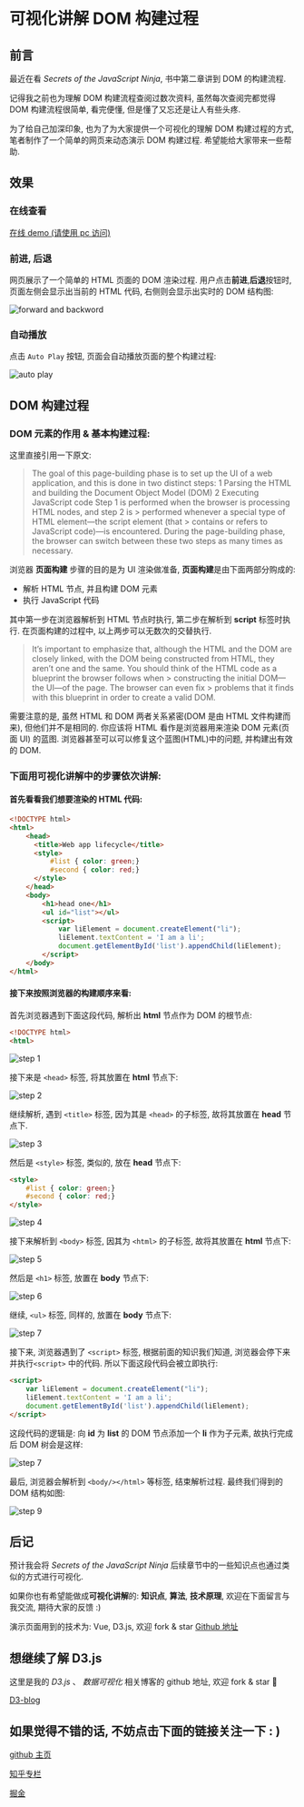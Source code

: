 # 可视化讲解 DOM 构建过程

## 前言

最近在看 _Secrets of the JavaScript Ninja_, 书中第二章讲到 DOM 的构建流程.

记得我之前也为理解 DOM 构建流程查阅过数次资料, 虽然每次查阅完都觉得 DOM 构建流程很简单, 看完便懂, 但是懂了又忘还是让人有些头疼.

为了给自己加深印象, 也为了为大家提供一个可视化的理解 DOM 构建过程的方式, 笔者制作了一个简单的网页来动态演示 DOM 构建过程. 希望能给大家带来一些帮助.

## 效果

### 在线查看

[在线 demo (请使用 pc 访问)](https://ssthouse.github.io/visual-explain/#/list/domRender)

### 前进, 后退

网页展示了一个简单的 HTML 页面的 DOM 渲染过程. 用户点击**前进**,**后退**按钮时, 页面左侧会显示出当前的 HTML 代码, 右侧则会显示出实时的 DOM 结构图:

![forward and backword](https://raw.githubusercontent.com/ssthouse/d3-blog/master/dom-render/img/forward_and_backword.gif)

### 自动播放

点击 `Auto Play` 按钮, 页面会自动播放页面的整个构建过程:

![auto play](https://raw.githubusercontent.com/ssthouse/d3-blog/master/dom-render/img/autoplay.gif)

## DOM 构建过程

### DOM 元素的作用 & 基本构建过程:

这里直接引用一下原文:

> The goal of this page-building phase is to set up the UI of a web application, and this is done in two distinct steps:
> 1 Parsing the HTML and building the Document Object Model (DOM)
> 2 Executing JavaScript code
> Step 1 is performed when the browser is processing HTML nodes, and step 2 is > performed whenever a special type of HTML element—the script element (that > contains or
> refers to JavaScript code)—is encountered. During the page-building phase, the browser
> can switch between these two steps as many times as necessary.

浏览器 **页面构建** 步骤的目的是为 UI 渲染做准备, **页面构建**是由下面两部分购成的:

- 解析 HTML 节点, 并且构建 DOM 元素
- 执行 JavaScript 代码

其中第一步在浏览器解析到 HTML 节点时执行, 第二步在解析到 **script** 标签时执行. 在页面构建的过程中, 以上两步可以无数次的交替执行.

> It’s important to emphasize that, although the HTML and the DOM are closely
> linked, with the DOM being constructed from HTML, they aren’t one and the same.
> You should think of the HTML code as a blueprint the browser follows when > constructing the initial DOM—the UI—of the page. The browser can even fix > problems that it finds with this blueprint in order to create a valid DOM.

需要注意的是, 虽然 HTML 和 DOM 两者关系紧密(DOM 是由 HTML 文件构建而来), 但他们并不是相同的. 你应该将 HTML 看作是浏览器用来渲染 DOM 元素(页面 UI) 的蓝图. 浏览器甚至可以可以修复这个蓝图(HTML)中的问题, 并构建出有效的 DOM.

### 下面用可视化讲解中的步骤依次讲解:

#### 首先看看我们想要渲染的 HTML 代码:

```html
<!DOCTYPE html>
<html>
    <head>
      <title>Web app lifecycle</title>
      <style>
          #list { color: green;}
          #second { color: red;}
      </style>
    </head>
    <body>
        <h1>head one</h1>
        <ul id="list"></ul>
        <script>
            var liElement = document.createElement("li");
            liElement.textContent = 'I am a li';
            document.getElementById('list').appendChild(liElement);
        </script>
    </body>
</html>
```

#### 接下来按照浏览器的构建顺序来看:

首先浏览器遇到下面这段代码, 解析出 **html** 节点作为 DOM 的根节点:

```html
<!DOCTYPE html>
<html>
```

![step 1](https://raw.githubusercontent.com/ssthouse/d3-blog/master/dom-render/img/step1.png)

接下来是 `<head>` 标签, 将其放置在 **html** 节点下:

![step 2](https://raw.githubusercontent.com/ssthouse/d3-blog/master/dom-render/img/step2.png)

继续解析, 遇到 `<title>` 标签, 因为其是 `<head>` 的子标签, 故将其放置在 **head** 节点下.

![step 3](https://raw.githubusercontent.com/ssthouse/d3-blog/master/dom-render/img/step3.png)

然后是 `<style>` 标签, 类似的, 放在 **head** 节点下:

```html
<style>
    #list { color: green;}
    #second { color: red;}
</style>
```

![step 4](https://raw.githubusercontent.com/ssthouse/d3-blog/master/dom-render/img/step4.png)

接下来解析到 `<body>` 标签, 因其为 `<html>` 的子标签, 故将其放置在 **html** 节点下:

![step 5](https://raw.githubusercontent.com/ssthouse/d3-blog/master/dom-render/img/step5.png)

然后是 `<h1>` 标签, 放置在 **body** 节点下:

![step 6](https://raw.githubusercontent.com/ssthouse/d3-blog/master/dom-render/img/step6.png)

继续, `<ul>` 标签, 同样的, 放置在 **body** 节点下:

![step 7](https://raw.githubusercontent.com/ssthouse/d3-blog/master/dom-render/img/step7.png)

接下来, 浏览器遇到了 `<script>` 标签, 根据前面的知识我们知道, 浏览器会停下来并执行`<script>` 中的代码. 所以下面这段代码会被立即执行:

```html
<script>
    var liElement = document.createElement("li");
    liElement.textContent = 'I am a li';
    document.getElementById('list').appendChild(liElement);
</script>
```

这段代码的逻辑是: 向 **id** 为 **list** 的 DOM 节点添加一个 **li** 作为子元素, 故执行完成后 DOM 树会是这样:

![step 7](https://raw.githubusercontent.com/ssthouse/d3-blog/master/dom-render/img/step7.png)

最后, 浏览器会解析到 `<body/></html>` 等标签, 结束解析过程. 最终我们得到的 DOM 结构如图:

![step 9](https://raw.githubusercontent.com/ssthouse/d3-blog/master/dom-render/img/step9.png)

## 后记

预计我会将 _Secrets of the JavaScript Ninja_ 后续章节中的一些知识点也通过类似的方式进行可视化. 

如果你也有希望能做成**可视化讲解**的: **知识点**, **算法**, **技术原理**, 欢迎在下面留言与我交流, 期待大家的反馈 :)

演示页面用到的技术为: Vue, D3.js, 欢迎 fork & star
[Github 地址](https://github.com/ssthouse/visual-explain)

## 想继续了解 D3.js

这里是我的 _D3.js_ 、 _数据可视化_ 相关博客的 github 地址, 欢迎 fork & star :tada:

[D3-blog](https://github.com/ssthouse/d3-blog)

## 如果觉得不错的话, 不妨点击下面的链接关注一下 : )

[github 主页](https://github.com/ssthouse)

[知乎专栏](https://zhuanlan.zhihu.com/c_196857379)

[掘金](https://juejin.im/user/57bc46c8efa631005a891573/posts)
